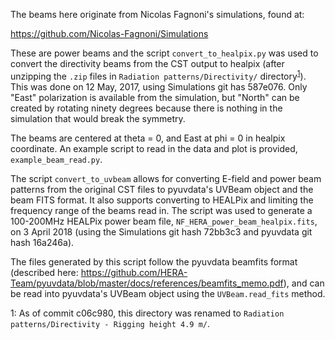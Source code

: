 The beams here originate from Nicolas Fagnoni's simulations, found at:

https://github.com/Nicolas-Fagnoni/Simulations

These are power beams and the script `convert_to_healpix.py` was used to convert the directivity beams from the CST output to healpix (after unzipping the `.zip` files in `Radiation patterns/Directivity/` directory<sup>[1](#foot1)</sup>). This was done on 12 May, 2017, using Simulations git has 587e076. Only "East" polarization is available from the simulation, but "North" can be created by rotating ninety degrees because there is nothing in the simulation that would break the symmetry.

The beams are centered at theta = 0, and East at phi = 0 in healpix coordinate. An example script to read in the data and plot is provided, `example_beam_read.py`.

The script `convert_to_uvbeam` allows for converting E-field and power beam patterns from the original CST files to pyuvdata's UVBeam object and the beam FITS format. It also supports converting to HEALPix and limiting the frequency range of the beams read in. The script was used to generate a 100-200MHz HEALPix power beam file, `NF_HERA_power_beam_healpix.fits`, on 3 April 2018 (using the Simulations git hash 72bb3c3 and pyuvdata git hash 16a246a).

The files generated by this script follow the pyuvdata beamfits format (described here: https://github.com/HERA-Team/pyuvdata/blob/master/docs/references/beamfits_memo.pdf),
and can be read into pyuvdata's UVBeam object using the `UVBeam.read_fits` method.

<a name="foot1">1</a>: As of commit c06c980, this directory was renamed to `Radiation patterns/Directivity - Rigging height 4.9 m/`.
